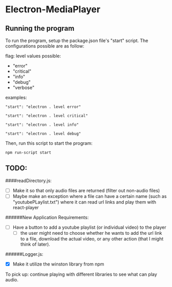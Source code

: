 # Electron-MediaPlayer


## Running the program
To run the program, setup the package.json file's "start" script. The configurations possible are as follow:

flag: level
values possible:

- "error"
- "critical"
- "info"
- "debug"
- "verbose"

examples:
```
"start": "electron . level error"

"start": "electron . level critical"

"start": "electron . level info"

"start": "electron . level debug"
```

Then, run this script to start the program:

```
npm run-script start
```

## TODO:


####readDirectory.js:
- [ ] Make it so that only audio files are returned (filter out non-audio files)
- [ ] Maybe make an exception where a file can have a certain name (such as "youtubePLaylist.txt") where it can read url links and play them with react-player

######New Application Requirements:
- [ ] Have a button to add a youtube playlist (or individual video) to the player
    - [ ] the user might need to choose whether he wants to add the url link to a file, download the actual video, or any other action (that I might think of later).

######Logger.js:
- [x] Make it utilize the winston library from npm

        
To pick up: 
    continue playing with different libraries to see what can play audio.